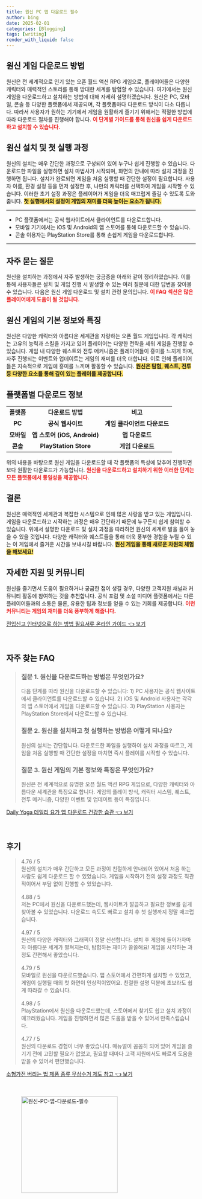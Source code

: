 ```yaml
---
title: 원신 PC 앱 다운로드 필수
author: bing
date: 2025-02-01
categories: [Blogging]
tags: [writing]
render_with_liquid: false
---
```



<h2 id='원신_게임_다운로드'>원신 게임 다운로드 방법</h2>

<p>원신은 전 세계적으로 인기 있는 오픈 월드 액션 RPG 게임으로, 플레이어들은 다양한 캐릭터와 매력적인 스토리를 통해 방대한 세계를 탐험할 수 있습니다. 여기에서는 원신 게임을 다운로드하고 설치하는 방법에 대해 자세히 설명하겠습니다. 원신은 PC, 모바일, 콘솔 등 다양한 플랫폼에서 제공되며, 각 플랫폼마다 다운로드 방식이 다소 다릅니다. 따라서 사용자가 원하는 기기에서 게임을 원활하게 즐기기 위해서는 적절한 방법에 따라 다운로드 절차를 진행해야 합니다. <b><span style="color: #ee2323;">이 단계별 가이드를 통해 원신을 쉽게 다운로드하고 설치할 수 있습니다.</span></b></p>

<h2 id='원신_설치_및_첫_실행_과정'>원신 설치 및 첫 실행 과정</h2>

<p>원신의 설치는 매우 간단한 과정으로 구성되어 있어 누구나 쉽게 진행할 수 있습니다. 다운로드한 파일을 실행하면 설치 마법사가 시작되며, 화면의 안내에 따라 설치 과정을 진행하면 됩니다. 설치가 완료되면 게임을 처음 실행할 때 간단한 설정이 필요합니다. 사용자 이름, 환경 설정 등을 먼저 설정한 후, 나만의 캐릭터를 선택하여 게임을 시작할 수 있습니다. 이러한 초기 설정 과정은 플레이어가 게임을 더욱 매끄럽게 즐길 수 있도록 도와줍니다. <b><span style="background-color: #ffe066;">첫 실행에서의 설정이 게임의 재미를 더욱 높이는 요소가 됩니다.</span></b></p>

<hr />

<ul>
    <li>PC 플랫폼에서는 공식 웹사이트에서 클라이언트를 다운로드합니다.</li>
    <li>모바일 기기에서는 iOS 및 Android의 앱 스토어를 통해 다운로드할 수 있습니다.</li>
    <li>콘솔 이용자는 PlayStation Store를 통해 손쉽게 게임을 다운로드합니다.</li>
</ul>

<hr />

<h2 id='자주_묻는_질문'>자주 묻는 질문</h2>

<p>원신을 설치하는 과정에서 자주 발생하는 궁금증을 아래와 같이 정리하였습니다. 이를 통해 사용자들은 설치 및 게임 진행 시 발생할 수 있는 여러 질문에 대한 답변을 찾아볼 수 있습니다. 다음은 원신 게임 다운로드 및 설치 관련 문의입니다. <b><span style="color: #ee2323;">이 FAQ 섹션은 많은 플레이어에게 도움이 될 것입니다.</span></b></p>

<h2 id='원신_게임의_기본_특징'>원신 게임의 기본 정보와 특징</h2>

<p>원신은 다양한 캐릭터와 아름다운 세계관을 자랑하는 오픈 월드 게임입니다. 각 캐릭터는 고유의 능력과 스킬을 가지고 있어 플레이어는 다양한 전략을 세워 게임을 진행할 수 있습니다. 게임 내 다양한 퀘스트와 전투 메커니즘은 플레이어들이 흥미를 느끼게 하며, 자주 진행되는 이벤트와 업데이트는 게임의 재미를 더욱 더합니다. 이로 인해 플레이어들은 지속적으로 게임에 흥미를 느끼며 활동할 수 있습니다. <b><span style="background-color: #ffe066;">원신은 탐험, 퀘스트, 전투 등 다양한 요소를 통해 깊이 있는 플레이를 제공합니다.</span></b></p>

<h2 id='플랫폼_별_다운로드_정보'>플랫폼별 다운로드 정보</h2>

<table>
    <tr>
        <td style="text-align: center; height: 17px;"><b>플랫폼</b></td>
        <td style="text-align: center; height: 17px;"><b>다운로드 방법</b></td>
        <td style="text-align: center; height: 17px;"><b>비고</b></td>
    </tr>
    <tr>
        <td style="text-align: center; height: 17px;"><b>PC</b></td>
        <td style="text-align: center; height: 17px;"><b>공식 웹사이트</b></td>
        <td style="text-align: center; height: 17px;"><b>게임 클라이언트 다운로드</b></td>
    </tr>
    <tr>
        <td style="text-align: center; height: 17px;"><b>모바일</b></td>
        <td style="text-align: center; height: 17px;"><b>앱 스토어 (iOS, Android)</b></td>
        <td style="text-align: center; height: 17px;"><b>앱 다운로드</b></td>
    </tr>
    <tr>
        <td style="text-align: center; height: 17px;"><b>콘솔</b></td>
        <td style="text-align: center; height: 17px;"><b>PlayStation Store</b></td>
        <td style="text-align: center; height: 17px;"><b>게임 다운로드</b></td>
    </tr>
</table>

<p>위의 내용을 바탕으로 원신 게임을 다운로드할 때 각 플랫폼의 특성에 맞추어 진행하면 보다 원활한 다운로드가 가능합니다. <b><span style="color: #ee2323;">원신을 다운로드하고 설치하기 위한 이러한 단계는 모든 플랫폼에서 통일성을 제공합니다.</span></b></p>

<h2 id='결론'>결론</h2>

<p>원신은 매력적인 세계관과 복잡한 시스템으로 인해 많은 사랑을 받고 있는 게임입니다. 게임을 다운로드하고 시작하는 과정은 매우 간단하기 때문에 누구든지 쉽게 참여할 수 있습니다. 위에서 설명한 다운로드 및 설치 과정을 따라하면 원신의 세계로 발을 들여 놓을 수 있을 것입니다. 다양한 캐릭터와 퀘스트들을 통해 더욱 풍부한 경험을 누릴 수 있는 이 게임에서 즐거운 시간을 보내시길 바랍니다. <b><span style="background-color: #ffe066;">원신 게임을 통해 새로운 차원의 체험을 해보세요!</span></b></p>

<h2 id='자세한_지원_및_커뮤니티'>자세한 지원 및 커뮤니티</h2>

<p>원신을 즐기면서 도움이 필요하거나 궁금한 점이 생길 경우, 다양한 고객지원 채널과 커뮤니티 활동에 참여하는 것을 추천합니다. 공식 포럼 및 소셜 미디어 플랫폼에서는 다른 플레이어들과의 소통은 물론, 유용한 팁과 정보를 얻을 수 있는 기회를 제공합니다. <b><span style="color: #ee2323;">이런 커뮤니티는 게임의 재미를 더욱 풍부하게 해줍니다.</span></b></p>


<p><a class="click-button" title="전입신고 인터넷으로 하는 방법 필요서류 온라인 가이드" href="https://somered.github.io/posts/%EC%A0%84%EC%9E%85%EC%8B%A0%EA%B3%A0-%EC%9D%B8%ED%84%B0%EB%84%B7%EC%9C%BC%EB%A1%9C-%ED%95%98%EB%8A%94-%EB%B0%A9%EB%B2%95-%ED%95%84%EC%9A%94%EC%84%9C%EB%A5%98-%EC%98%A8%EB%9D%BC%EC%9D%B8-%EA%B0%80%EC%9D%B4%EB%93%9C/" rel="dofollow">전입신고 인터넷으로 하는 방법 필요서류 온라인 가이드 👈 보기</a></p><br>
<h2 id='자주_찾는_FAQ'>자주 찾는 FAQ</h2>
<div itemscope="" itemtype="https://schema.org/FAQPage"> 
<blockquote> 
<div itemscope="" itemprop="mainEntity" itemtype="https://schema.org/Question"> 
<h3 itemprop="name">질문 1. 원신을 다운로드하는 방법은 무엇인가요?</h3> 
<div itemscope="" itemprop="acceptedAnswer" itemtype="https://schema.org/Answer"> 
<span itemprop="text"> 
<p>다음 단계를 따라 원신을 다운로드할 수 있습니다: 1) PC 사용자는 공식 웹사이트에서 클라이언트를 다운로드할 수 있습니다. 2) iOS 및 Android 사용자는 각각의 앱 스토어에서 게임을 다운로드할 수 있습니다. 3) PlayStation 사용자는 PlayStation Store에서 다운로드할 수 있습니다.</p> 
</span> 
</div> 
</div> 

<div itemscope="" itemprop="mainEntity" itemtype="https://schema.org/Question"> 
<h3 itemprop="name">질문 2. 원신을 설치하고 첫 실행하는 방법은 어떻게 되나요?</h3> 
<div itemscope="" itemprop="acceptedAnswer" itemtype="https://schema.org/Answer"> 
<span itemprop="text"> 
<p>원신의 설치는 간단합니다. 다운로드한 파일을 실행하여 설치 과정을 따르고, 게임을 처음 실행할 때 간단한 설정을 마치면 즉시 플레이를 시작할 수 있습니다.</p> 
</span> 
</div> 
</div> 

<div itemscope="" itemprop="mainEntity" itemtype="https://schema.org/Question"> 
<h3 itemprop="name">질문 3. 원신 게임의 기본 정보와 특징은 무엇인가요?</h3> 
<div itemscope="" itemprop="acceptedAnswer" itemtype="https://schema.org/Answer"> 
<span itemprop="text"> 
<p>원신은 전 세계적으로 유명한 오픈 월드 액션 RPG 게임으로, 다양한 캐릭터와 아름다운 세계관을 특징으로 합니다. 게임의 플레이 방식, 캐릭터 시스템, 퀘스트, 전투 메커니즘, 다양한 이벤트 및 업데이트 등이 특징입니다.</p> 
</span> 
</div> 
</div> 
</blockquote> 
</div>
<p><a class="click-button" title="Daily Yoga 데일리 요가 앱 다운로드 건강한 습관" href="https://somered.github.io/posts/Daily-Yoga-%EB%8D%B0%EC%9D%BC%EB%A6%AC-%EC%9A%94%EA%B0%80-%EC%95%B1-%EB%8B%A4%EC%9A%B4%EB%A1%9C%EB%93%9C-%EA%B1%B4%EA%B0%95%ED%95%9C-%EC%8A%B5%EA%B4%80/" rel="dofollow">Daily Yoga 데일리 요가 앱 다운로드 건강한 습관 👈 보기</a></p><br>
<h2 id='후기'>후기</h2>
<div itemscope itemtype="https://schema.org/Product">
  <blockquote>
  <div itemprop="review" itemscope itemtype="https://schema.org/Review">
      <div itemprop="reviewRating" itemscope itemtype="https://schema.org/Rating"> <span itemprop="ratingValue">4.76</span> / <span itemprop="bestRating">5</span> </div>
      <span itemprop="reviewBody">원신의 설치가 매우 간단하고 모든 과정이 친절하게 안내되어 있어서 처음 하는 사람도 쉽게 다운로드 할 수 있었습니다. 게임을 시작하기 전의 설정 과정도 직관적이어서 부담 없이 진행할 수 있었습니다.</span>
  </div>
  <br>
  <div itemprop="review" itemscope itemtype="https://schema.org/Review">
      <div itemprop="reviewRating" itemscope itemtype="https://schema.org/Rating"> <span itemprop="ratingValue">4.88</span> / <span itemprop="bestRating">5</span> </div>
      <span itemprop="reviewBody">저는 PC에서 원신을 다운로드했는데, 웹사이트가 깔끔하고 필요한 정보를 쉽게 찾아볼 수 있었습니다. 다운로드 속도도 빠르고 설치 후 첫 실행까지 정말 매끄럽습니다.</span>
  </div>
  <br>
  <div itemprop="review" itemscope itemtype="https://schema.org/Review">
      <div itemprop="reviewRating" itemscope itemtype="https://schema.org/Rating"> <span itemprop="ratingValue">4.97</span> / <span itemprop="bestRating">5</span> </div>
      <span itemprop="reviewBody">원신의 다양한 캐릭터와 그래픽이 정말 신선합니다. 설치 후 게임에 들어가자마자 아름다운 세계가 펼쳐지는데, 탐험하는 재미가 쏠쏠해요! 게임을 시작하는 과정도 간편해서 좋았습니다.</span>
  </div>
  <br>
  <div itemprop="review" itemscope itemtype="https://schema.org/Review">
      <div itemprop="reviewRating" itemscope itemtype="schema.org/Rating"> <span itemprop="ratingValue">4.79</span> / <span itemprop="bestRating">5</span> </div>
      <span itemprop="reviewBody">모바일로 원신을 다운로드했습니다. 앱 스토어에서 간편하게 설치할 수 있었고, 게임이 실행될 때의 첫 화면이 인상적이었어요. 친절한 설명 덕분에 초보라도 쉽게 따라갈 수 있습니다.</span>
  </div>
  <br>
  <div itemprop="review" itemscope itemtype="schema.org/Review">
      <div itemprop="reviewRating" itemscope itemtype="schema.org/Rating"> <span itemprop="ratingValue">4.98</span> / <span itemprop="bestRating">5</span> </div>
      <span itemprop="reviewBody">PlayStation에서 원신을 다운로드했는데, 스토어에서 찾기도 쉽고 설치 과정이 매끄러웠습니다. 게임을 진행하면서 많은 도움을 받을 수 있어서 만족스럽습니다.</span>
  </div>
  <br>
  <div itemprop="review" itemscope itemtype="schema.org/Review">
      <div itemprop="reviewRating" itemscope itemtype="schema.org/Rating"> <span itemprop="ratingValue">4.77</span> / <span itemprop="bestRating">5</span> </div>
      <span itemprop="reviewBody">원신의 다운로드 경험이 너무 좋았습니다. 매뉴얼이 꼼꼼히 되어 있어 게임을 즐기기 전에 고민할 필요가 없었고, 필요할 때마다 고객 지원에서도 빠르게 도움을 받을 수 있어서 편안했습니다.</span>
  </div>
  </blockquote>
</div>
<p><a class="click-button" title="소형가전 버리는 법 제품 종류 무상수거 제도 참고" href="https://somered.github.io/posts/%EC%86%8C%ED%98%95%EA%B0%80%EC%A0%84-%EB%B2%84%EB%A6%AC%EB%8A%94-%EB%B2%95-%EC%A0%9C%ED%92%88-%EC%A2%85%EB%A5%98-%EB%AC%B4%EC%83%81%EC%88%98%EA%B1%B0-%EC%A0%9C%EB%8F%84-%EC%B0%B8%EA%B3%A0/" rel="dofollow">소형가전 버리는 법 제품 종류 무상수거 제도 참고 👈 보기</a></p><br>
<figure class="image"><img src="https://somered.github.io/assets/img/thumbnail/원신-PC-앱-다운로드-필수.webp" alt="원신-PC-앱-다운로드-필수" width="256" height="256"></figure>